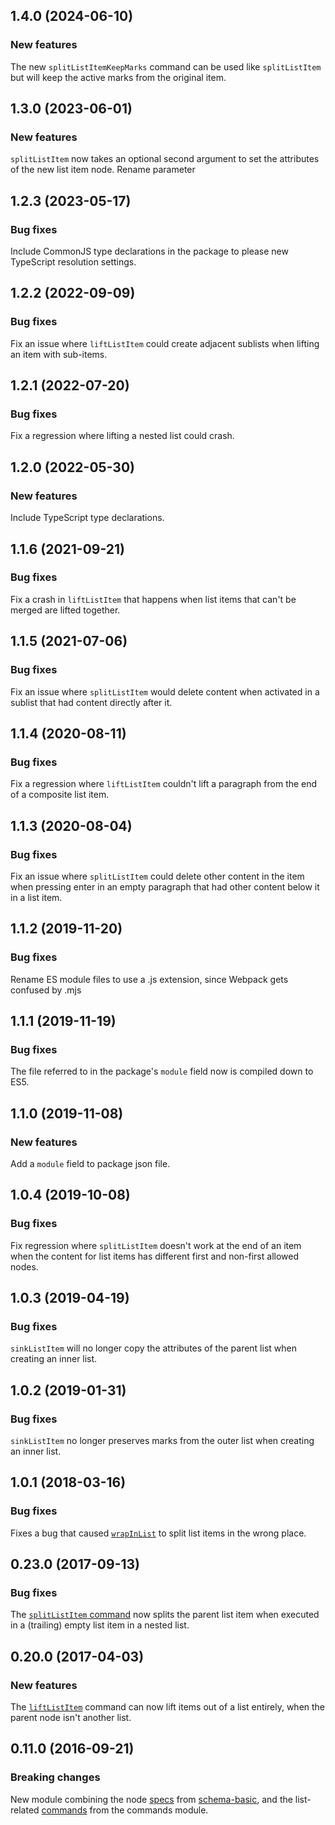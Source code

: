 ## 1.4.0 (2024-06-10)

### New features

The new `splitListItemKeepMarks` command can be used like `splitListItem` but will keep the active marks from the original item.

## 1.3.0 (2023-06-01)

### New features

`splitListItem` now takes an optional second argument to set the attributes of the new list item node. Rename parameter

## 1.2.3 (2023-05-17)

### Bug fixes

Include CommonJS type declarations in the package to please new TypeScript resolution settings.

## 1.2.2 (2022-09-09)

### Bug fixes

Fix an issue where `liftListItem` could create adjacent sublists when lifting an item with sub-items.

## 1.2.1 (2022-07-20)

### Bug fixes

Fix a regression where lifting a nested list could crash.

## 1.2.0 (2022-05-30)

### New features

Include TypeScript type declarations.

## 1.1.6 (2021-09-21)

### Bug fixes

Fix a crash in `liftListItem` that happens when list items that can't be merged are lifted together.

## 1.1.5 (2021-07-06)

### Bug fixes

Fix an issue where `splitListItem` would delete content when activated in a sublist that had content directly after it.

## 1.1.4 (2020-08-11)

### Bug fixes

Fix a regression where `liftListItem` couldn't lift a paragraph from the end of a composite list item.

## 1.1.3 (2020-08-04)

### Bug fixes

Fix an issue where `splitListItem` could delete other content in the item when pressing enter in an empty paragraph that had other content below it in a list item.

## 1.1.2 (2019-11-20)

### Bug fixes

Rename ES module files to use a .js extension, since Webpack gets confused by .mjs

## 1.1.1 (2019-11-19)

### Bug fixes

The file referred to in the package's `module` field now is compiled down to ES5.

## 1.1.0 (2019-11-08)

### New features

Add a `module` field to package json file.

## 1.0.4 (2019-10-08)

### Bug fixes

Fix regression where `splitListItem` doesn't work at the end of an item when the content for list items has different first and non-first allowed nodes.

## 1.0.3 (2019-04-19)

### Bug fixes

`sinkListItem` will no longer copy the attributes of the parent list when creating an inner list.

## 1.0.2 (2019-01-31)

### Bug fixes

`sinkListItem` no longer preserves marks from the outer list when creating an inner list.

## 1.0.1 (2018-03-16)

### Bug fixes

Fixes a bug that caused [`wrapInList`](https://prosemirror.net/docs/ref/#schema-list.wrapInList) to split list items in the wrong place.

## 0.23.0 (2017-09-13)

### Bug fixes

The [`splitListItem` command](https://prosemirror.net/docs/ref/version/0.23.0.html#schema-list.splitListItem) now splits the parent list item when executed in a (trailing) empty list item in a nested list.

## 0.20.0 (2017-04-03)

### New features

The [`liftListItem`](https://prosemirror.net/docs/ref/version/0.20.0.html#schema-list.liftListItem) command can now lift items out of a list entirely, when the parent node isn't another list.

## 0.11.0 (2016-09-21)

### Breaking changes

New module combining the node [specs](https://prosemirror.net/docs/ref/version/0.11.0.html#model.NodeSpec) from
[schema-basic](https://prosemirror.net/docs/ref/version/0.11.0.html#schema-basic), and the list-related
[commands](https://prosemirror.net/docs/ref/version/0.11.0.html#commands) from the commands module.

